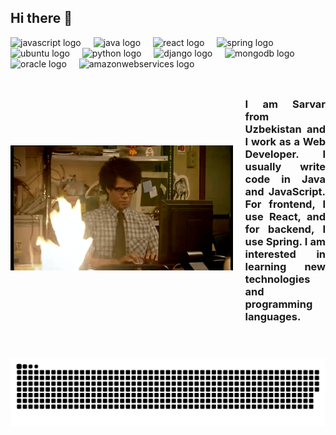 <!DOCTYPE html>
<html>
<head>
  <link rel="stylesheet" type="text/css" href="styles.css">
</head>
<body>
  <!-- Convert your Markdown content to HTML -->
  <div class="markdown-content">
    <h2 align="left">Hi there 👋</h2>

<div align="left">
  <img src="https://skillicons.dev/icons?i=js" height="40" alt="javascript logo"  />
  <img width="12" />
  <img src="https://skillicons.dev/icons?i=java" height="40" alt="java logo"  />
  <img width="12" />
  <img src="https://skillicons.dev/icons?i=react" height="40" alt="react logo"  />
  <img width="12" />
  <img src="https://skillicons.dev/icons?i=spring" height="40" alt="spring logo"  />
  <img width="12" />
  <img src="https://cdn.jsdelivr.net/gh/devicons/devicon/icons/ubuntu/ubuntu-plain.svg" height="40" alt="ubuntu logo"  />
  <img width="12" />
  <img src="https://skillicons.dev/icons?i=py" height="40" alt="python logo"  />
  <img width="12" />
  <img src="https://skillicons.dev/icons?i=django" height="40" alt="django logo"  />
  <img width="12" />
  <img src="https://skillicons.dev/icons?i=mongodb" height="40" alt="mongodb logo"  />
  <img width="12" />
  <img src="https://cdn.simpleicons.org/oracle/F80000" height="40" alt="oracle logo"  />
  <img width="12" />
  <img src="https://skillicons.dev/icons?i=aws" height="40" alt="amazonwebservices logo"  />
</div>

###

<div style="display: flex; align-items: center;">
  <img align="left" height="200" src="./media/giphy.gif" style="margin-right: 20px;"/>
  <h3 style="text-align: justify;">I am Sarvar from Uzbekistan and I work as a Web Developer. I usually write code in Java and JavaScript. For frontend, I use React, and for backend, I use Spring. I am interested in learning new technologies and programming languages.</h3>
</div>

###

<br clear="both">

<img src="https://raw.githubusercontent.com/ibytee/ibytee/output/snake.svg" alt="Snake animation" />

###

  </div>
  
</body>
</html>
